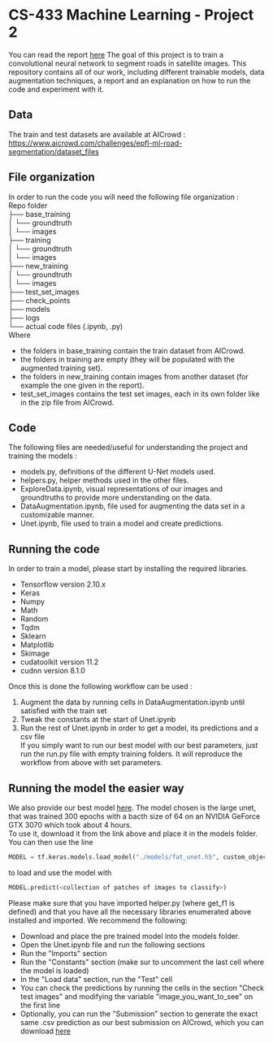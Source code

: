 # CS-433 Machine Learning - Project 2
You can read the report [here](https://mateo762.github.io/reports/ReportRoads.pdf)
The goal of this project is to train a convolutional neural network to segment roads in satellite images. This repository contains all of our work, including different trainable models, data augmentation techniques, a report and an explanation on how to run the code and experiment with it.  
## Data  
The train and test datasets are available at AICrowd : https://www.aicrowd.com/challenges/epfl-ml-road-segmentation/dataset_files  
## File organization  
In order to run the code you will need the following file organization :   
Repo folder    
├── base_training  
│   └── groundtruth    
│   └── images  
├── training  
│   └── groundtruth  
│   └── images  
├── new_training  
│   └── groundtruth  
│   └── images  
├── test_set_images  
├── check_points  
├── models  
├── logs  
└── actual code files (.ipynb, .py)  
Where   
- the folders in base_training contain the train dataset from AICrowd.  
- the folders in training are empty (they will be populated with the augmented training set).  
- the folders in new_training contain images from another dataset (for example the one given in the report).  
- test_set_images contains the test set images, each in its own folder like in the zip file from AICrowd.  
## Code  
The following files are needed/useful for understanding the project and training the models :  
- models.py, definitions of the different U-Net models used.  
- helpers.py, helper methods used in the other files.  
- ExploreData.ipynb, visual representations of our images and groundtruths to provide more understanding on the data.  
- DataAugmentation.ipynb, file used for augmenting the data set in a customizable manner.  
- Unet.ipynb, file used to train a model and create predictions.  
## Running the code  
In order to train a model, please start by installing the required libraries.
- Tensorflow version 2.10.x
- Keras
- Numpy
- Math
- Random
- Tqdm
- Sklearn
- Matplotlib
- Skimage
- cudatoolkit version 11.2
- cudnn version 8.1.0  

Once this is done the following workflow can be used :   
1) Augment the data by running cells in DataAugmentation.ipynb until satisfied with the train set  
2) Tweak the constants at the start of Unet.ipynb  
3) Run the rest of Unet.ipynb in order to get a model, its predictions and a csv file  
If you simply want to run our best model with our best parameters, just run the run.py file with empty training folders. It will reproduce the workflow from above with set parameters.  
## Running the model the easier way
We also provide our best model [here](https://drive.google.com/file/d/1CEepjjulEFHvq4mVvU2LurGH4eFcsLn8/view?usp=sharing). The model chosen is the large unet, that was trained 300 epochs with a bacth size of 64 on an NVIDIA GeForce GTX 3070 which took about 4 hours.  
To use it, download it from the link above and place it in the models folder. You can then use the line  
```python
MODEL = tf.keras.models.load_model("./models/fat_unet.h5", custom_objects={'get_f1': get_f1})
```
to load and use the model with
```python
MODEL.predict(<collection of patches of images to classify>)
```
Please make sure that you have imported helper.py (where get_f1 is defined) and that you have all the necessary libraries enumerated above installed and imported.
We recommend the following:  
 - Download and place the pre trained model into the models folder.
 - Open the Unet.ipynb file and run the following sections
 - Run the "Imports" section
 - Run the "Constants" section (make sur to uncomment the last cell where the model is loaded)
 - In the "Load data" section, run the "Test" cell
 - You can check the predictions by running the cells in the section "Check test images" and modifying the variable "image_you_want_to_see" on the first line
 - Optionally, you can run the "Submission" section to generate the exact same .csv prediction as our best submission on AICrowd, which you can download [here](https://drive.google.com/file/d/1dxWG6nw_EseVGqy_bfUd46Z6YK9RTe9d/view?usp=sharing)
